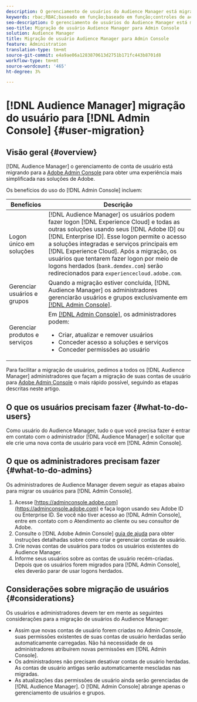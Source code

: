 ```yaml
---
description: O gerenciamento de usuários do Audience Manager está migrando para o Adobe Admin Console. Este artigo explica o que você precisa fazer para se preparar para a migração do usuário e o que mudará quando a migração for concluída.
keywords: rbac;RBAC;baseado em função;baseado em função;controles de acesso baseados em função
seo-description: O gerenciamento de usuários do Audience Manager está migrando para o Adobe Admin Console. Este artigo explica o que você precisa fazer para se preparar para a migração do usuário e o que mudará quando a migração for concluída.
seo-title: Migração de usuário Audience Manager para Admin Console
solution: Audience Manager
title: Migração de usuário Audience Manager para Admin Console
feature: Administration
translation-type: tm+mt
source-git-commit: e4a9ae06a1283870613d2751b171fc443b8701d8
workflow-type: tm+mt
source-wordcount: '465'
ht-degree: 3%

---
```



# [!DNL Audience Manager] migração do usuário para  [!DNL Admin Console] {#user-migration}

## Visão geral {#overview}

[!DNL Audience Manager] o gerenciamento de conta de usuário está migrando para a  [Adobe Admin Console](https://helpx.adobe.com/br/enterprise/using/admin-console.html) para obter uma experiência mais simplificada nas soluções de Adobe.

Os benefícios do uso do [!DNL Admin Console] incluem:

| Benefícios | Descrição |
|---|---|
| Logon único em soluções | [!DNL Audience Manager] os usuários podem fazer logon  [!DNL Experience Cloud] e todas as outras soluções usando seus  [!DNL Adobe ID] ou  [!DNL Enterprise ID]. Esse logon permite o acesso a soluções integradas e serviços principais em [!DNL Experience Cloud]. Após a migração, os usuários que tentarem fazer logon por meio de logons herdados (`bank.demdex.com`) serão redirecionados para `experiencecloud.adobe.com`. |
| Gerenciar usuários e grupos | Quando a migração estiver concluída, [!DNL Audience Manager] os administradores gerenciarão usuários e grupos exclusivamente em [[!DNL Admin Console]](http://adminconsole.adobe.com/enterprise/). |
| Gerenciar produtos e serviços | Em [[!DNL Admin Console]](http://adminconsole.adobe.com/enterprise/), os administradores podem: <ul><li>Criar, atualizar e remover usuários</li><li>Conceder acesso a soluções e serviços</li><li>Conceder permissões ao usuário</li></ul> |

Para facilitar a migração de usuários, pedimos a todos os [!DNL Audience Manager] administradores que façam a migração de suas contas de usuário para [Adobe Admin Console](https://helpx.adobe.com/enterprise/using/admin-console.html) o mais rápido possível, seguindo as etapas descritas neste artigo.

## O que os usuários precisam fazer {#what-to-do-users}

Como usuário do Audience Manager, tudo o que você precisa fazer é entrar em contato com o administrador [!DNL Audience Manager] e solicitar que ele crie uma nova conta de usuário para você em [!DNL Admin Console].

## O que os administradores precisam fazer {#what-to-do-admins}

Os administradores de Audience Manager devem seguir as etapas abaixo para migrar os usuários para [!DNL Admin Console].

1. Acesse [https://adminconsole.adobe.com](https://adminconsole.adobe.com) e faça logon usando seu Adobe ID ou Enterprise ID. Se você não tiver acesso ao [!DNL Admin Console], entre em contato com o Atendimento ao cliente ou seu consultor de Adobe.
2. Consulte o [!DNL Adobe Admin Console] [guia de ajuda](https://helpx.adobe.com/enterprise/admin-guide.html/enterprise/using/users.ug.html) para obter instruções detalhadas sobre como criar e gerenciar contas de usuário.
3. Crie novas contas de usuários para todos os usuários existentes do Audience Manager.
4. Informe seus usuários sobre as contas de usuário recém-criadas. Depois que os usuários forem migrados para [!DNL Admin Console], eles deverão parar de usar logons herdados.

## Considerações sobre migração de usuários {#considerations}

Os usuários e administradores devem ter em mente as seguintes considerações para a migração de usuários do Audience Manager:

* Assim que novas contas de usuário forem criadas no Admin Console, suas permissões existentes de suas contas de usuário herdadas serão automaticamente carregadas. Não há necessidade de os administradores atribuírem novas permissões em [!DNL Admin Console].
* Os administradores não precisam desativar contas de usuário herdadas. As contas de usuário antigas serão automaticamente mescladas nas migradas.
* As atualizações das permissões de usuário ainda serão gerenciadas de [!DNL Audience Manager]. O [!DNL Admin Console] abrange apenas o gerenciamento de usuários e grupos.